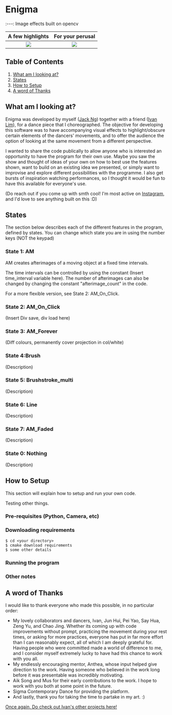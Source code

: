 # Enigma
:---:
Image effects built on opencv

A few highlights           |  For your perusal
:-------------------------:|:-------------------------:
![](https://github.com/jnzj95/Enigma_/blob/main/Enigma%20sample.png)  |  ![](https://github.com/jnzj95/Enigma_/blob/main/Enigma%20sample.png)

<!---![<p align="center"><img src="https://github.com/jnzj95/Enigma_/blob/main/Enigma%20sample.png" width="200" /></p>](https://github.com/jnzj95/Enigma_/blob/main/Enigma%20sample.png)--->

## Table of Contents
<ol>
  <li><a href="https://github.com/jnzj95/Enigma_/blob/main/README.md#-what-am-i-looking-at">What am I looking at?</a></li>
  <li><a href="https://github.com/jnzj95/Enigma_/blob/main/README.md#states">States</a></li>
  <li><a href="https://github.com/jnzj95/Enigma_/blob/main/README.md#how-to-setup">How to Setup</a></li>
  <li><a href="https://github.com/jnzj95/Enigma_/blob/main/README.md#-a-word-of-thanks">A word of Thanks</a></li>
</ol>
 
## What am I looking at?
<p>
Enigma was developed by myself (<a href="https://github.com/jnzj95">Jack Ng</a>) together with a friend (<a href="https://github.com/Ivan-LZY">Ivan Lim</a>), for a dance piece that I choreographed. The objective for developing this software was to have accompanying visual effects to highlight/obscure certain elements of the dancers' movements, and to offer the audience the option of looking at the same movement from a different perspective.
</p>
<p>
I wanted to share the code publically to allow anyone who is interested an opportunity to have the program for their own use. Maybe you saw the show and thought of ideas of your own on how to best use the features shown, want to build on an existing idea we presented, or simply want to improvise and explore different possibilities with the programme. I also get bursts of inspiration watching performances, so I thought it would be fun to have this available for everyone's use.
</p>

<p>(Do reach out if you come up with smth cool! I'm most active on <a href="https://www.instagram.com/jkouutktoawski/">Instagram</a>, and I'd love to see anything built on this :D)</p>

## States
The section below describes each of the different features in the program, defined by states. You can change which state you are in using the number keys (NOT the keypad)
 ### State 1: AM
  AM creates afterimages of a moving object at a fixed time intervals.
  
  The time intervals can be controlled by using the constant (Insert time_interval variable here). The number of afterimages can also be changed by changing the constant "afterimage_count" in the code. 
  
  For a more flexible version, see State 2: AM_On_Click.
  
 ### State 2: AM_On_Click
 (Insert Div save, div load here)
 ### State 3: AM_Forever
 (Diff colours, permanently cover projection in col/white)
 ### State 4:Brush
 (Description)
 ### State 5: Brushstroke_multi
 (Description)
 ### State 6: Line
 (Description)
 ### State 7: AM_Faded
 (Description)
 ### State 0: Nothing
 (Description)

## How to Setup
This section will explain how to setup and run your own code.

Testing other things.
### Pre-requisites (Python, Camera, etc)
### Downloading requirements
```
$ cd <your directory>
$ cmake download requirements
$ some other details
```
### Running the program
### Other notes


## A word of Thanks

<p>I would like to thank everyone who made this possible, in no particular order:</p>
<ul>
<li>My lovely collaborators and dancers, Ivan, Jun Hui, Pei Yao, Say Hua, Zeng Yu, and Chao Jing. Whether its coming up with code improvements without prompt, practicing the movement during your rest times, or asking for more practices, everyone has put in far more effort than I can reasonably expect, all of which I am deeply grateful for. Having people who were committed made a world of difference to me, and I consider myself extremely lucky to have had this chance to work with you all.</li>
<li>My endlessly encouraging mentor, Anthea, whose input helped give direction to the work. Having someone who believed in the work long before it was presentable was incredibly motivating.</li>
<li>Aik Song and Mus for their early contributions to the work. I hope to work with you both at some point in the future.</li>
<li>Sigma Contemporary Dance for providing the platform.</li>
<li>And lastly, thank you for taking the time to partake in my art. :)</li>
</ul>

<p>
 <a href="https://github.com/Ivan-LZY">Once again, Do check out Ivan's other projects here!</a> 
</p>
